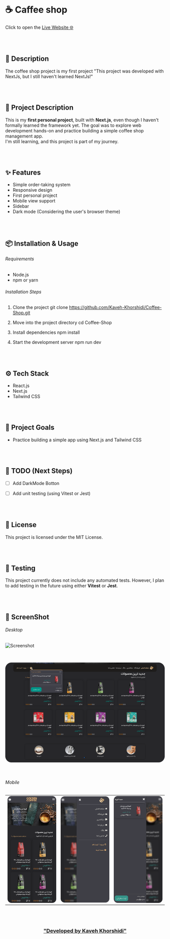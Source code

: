 # ☕️ Caffee shop

 Click to open the [Live Website 🌐](https://coffee-shop-two-psi.vercel.app/)


<br/>
<br/>


## 📄 Description

The coffee shop project is my first project
"This project was developed with NextJs, but I still haven't learned NextJs!"


<br/>
<br/>


## 📘 Project Description

This is my **first personal project**, built with **Next.js**, even though I haven't formally learned the framework yet. The goal was to explore web development hands-on and practice building a simple coffee shop management app.  
I'm still learning, and this project is part of my journey. 


<br/>
<br/>


## ✨ Features

- Simple order-taking system
- Responsive design
- First personal project
- Mobile view support
- Sidebar 
- Dark mode (Considering the user's browser theme)


<br/>
<br/>


## 📦 Installation & Usage

###### Requirements 
- Node.js 
- npm or yarn


###### Installation Steps 

1. Clone the project 
git clone https://github.com/Kaveh-Khorshidi/Coffee-Shop.git

2. Move into the project directory
cd Coffee-Shop

3. Install dependencies
npm install

4. Start the development server
npm run dev


<br/>
<br/>


## ⚙️ Tech Stack

- React.js
- Next.js
- Tailwind CSS


<br/>
<br/>


## 🎯 Project Goals
- Practice building a simple app using Next.js and Tailwind CSS  


<br/>
<br/>


## 📌 TODO (Next Steps)

- [ ] Add DarkMode Botton
- [ ] Add unit testing (using Vitest or Jest)


<br/>
<br/>


## 🪪 License
This project is licensed under the MIT License.


<br/>
<br/>


## 🧪 Testing
This project currently does not include any automated tests. However, I plan to add testing in the future using either **Vitest** or **Jest**.


<br/>
<br/>


## 🌌 ScreenShot
###### Desktop
![Screenshot](./public/screenShot/desktop/s1.png)

<br/>

![Screenshot](./public/screenShot/desktop/s2.png)

<br/>


###### Mobile
<table>
  <tr>
    <td><img src="./public/screenShot/mobile/s1.png" width="300"/></td>
    <td><img src="./public/screenShot/mobile/s2.png" width="300"/></td>
    <td><img src="./public/screenShot/mobile/s3.png" width="300"/></td>
  </tr>
</table>


<br/>
<br/>


<h3 align="center">

<a href="https://github.com/Kaveh-Khorshidi" >
"Developed  by  Kaveh Khorshidi"
</a>

</h3>













